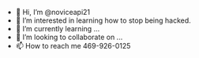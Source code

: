 - 👋 Hi, I’m @noviceapi21
- 👀 I’m interested in learning how to stop being hacked.
- 🌱 I’m currently learning ...
- 💞️ I’m looking to collaborate on ...
- 📫 How to reach me 469-926-0125

<!---
noviceapi21/noviceapi21 is a ✨ special ✨ repository because its `README.md` (this file) appears on your GitHub profile.
You can click the Preview link to take a look at your changes.
--->
